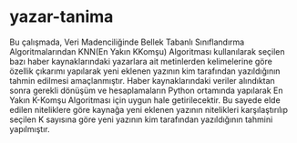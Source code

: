 # yazar-tanima

Bu çalışmada, Veri Madenciliğinde Bellek Tabanlı Sınıflandırma Algoritmalarından KNN(En Yakın KKomşu) Algoritması kullanılarak seçilen bazı haber kaynaklarındaki yazarlara ait metinlerden kelimelerine göre özellik çıkarımı yapılarak yeni eklenen yazının kim tarafından yazıldığının tahmin edilmesi amaçlanmıştır. Haber kaynaklarındaki veriler alındıktan sonra gerekli dönüşüm ve hesaplamaların Python ortamında yapılarak En Yakın K-Komşu Algoritması için uygun hale getirilecektir. Bu sayede elde edilen niteliklere göre kaynağa yeni eklenen yazının nitelikleri karşılaştırılıp seçilen K sayısına göre yeni yazının kim tarafından yazıldığının tahmini yapılmıştır.
